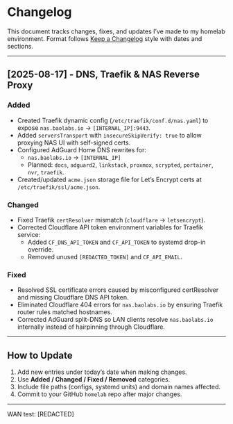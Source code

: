# Changelog

This document tracks changes, fixes, and updates I’ve made to my homelab environment.
Format follows [Keep a Changelog](https://keepachangelog.com/en/1.1.0/) style with dates and sections.

---

## [2025-08-17] - DNS, Traefik & NAS Reverse Proxy

### Added

- Created Traefik dynamic config (`/etc/traefik/conf.d/nas.yaml`) to expose `nas.baolabs.io` → `[INTERNAL_IP]:9443`.
- Added `serversTransport` with `insecureSkipVerify: true` to allow proxying NAS UI with self-signed certs.
- Configured AdGuard Home DNS rewrites for:
  - `nas.baolabs.io` → `[INTERNAL_IP]`
  - Planned: `docs`, `adguard2`, `linkstack`, `proxmox`, `scrypted`, `portainer`, `nvr`, `traefik`.
- Created/updated `acme.json` storage file for Let’s Encrypt certs at `/etc/traefik/ssl/acme.json`.

### Changed

- Fixed Traefik `certResolver` mismatch (`cloudflare` → `letsencrypt`).
- Corrected Cloudflare API token environment variables for Traefik service:
  - Added `CF_DNS_API_TOKEN` and `CF_API_TOKEN` to systemd drop-in override.
  - Removed unused `[REDACTED_TOKEN]` and `CF_API_EMAIL`.

### Fixed

- Resolved SSL certificate errors caused by misconfigured certResolver and missing Cloudflare DNS API token.
- Eliminated Cloudflare 404 errors for `nas.baolabs.io` by ensuring Traefik router rules matched hostnames.
- Corrected AdGuard split-DNS so LAN clients resolve `nas.baolabs.io` internally instead of hairpinning through Cloudflare.

---

## How to Update

1. Add new entries under today’s date when making changes.
2. Use **Added / Changed / Fixed / Removed** categories.
3. Include file paths (configs, systemd units) and domain names affected.
4. Commit to your GitHub `homelab` repo after major changes.

---

WAN test: [REDACTED]
